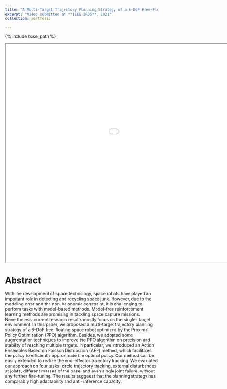 ```yaml
---
title: "A Multi-Target Trajectory Planning Strategy of a 6-DoF Free-Floating Space Robot based on Reinforcement Learning"
excerpt: "Video submitted at **IEEE IROS**, 2021"
collection: portfolio

---
```

{% include base_path %}

<iframe height=720 width=1280 src='/images/spacerobot_v3_cut.mp4' allowfullscreen='true'> </iframe>

Abstract
======
With the development of space technology, space robots have played an important role in detecting and recycling space junk. However, due to the modeling error and the non-holonomic constraint, it is challenging to perform tasks with model-based methods. Model-free reinforcement learning methods are promising in tackling space capture missions. Nevertheless, current research results mostly focus on the single- target environment. In this paper, we proposed a multi-target trajectory planning strategy of a 6-DoF free-floating space robot optimized by the Proximal Policy Optimization (PPO) algorithm. Besides, we adopted some augmentation techniques to improve the PPO algorithm on precision and stability of reaching multiple targets. In particular, we introduced an Action Ensembles Based on Poisson Distribution (AEP) method, which facilitates the policy to efficiently approximate the optimal policy. Our method can be easily extended to realize the end-effector trajectory tracking. We evaluated our approach on four tasks: circle trajectory tracking, external disturbances at joints, different masses of the base, and even single joint failure, without any further fine-tuning. The results suggeest that the planning strategy has comparably high adaptability and anti- inference capacity.

